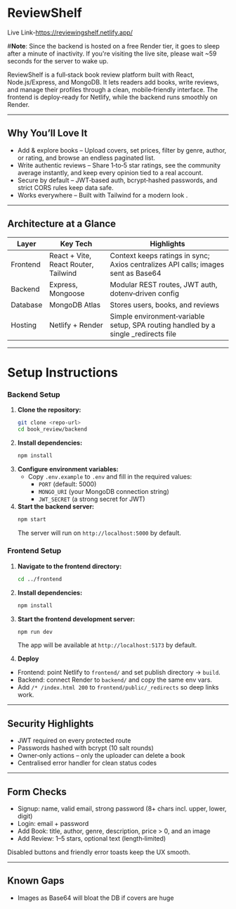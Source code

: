 # ReviewShelf
Live Link-https://reviewingshelf.netlify.app/

#**Note**: Since the backend is hosted on a free Render tier, it goes to sleep after a minute of inactivity. If you're visiting the live site, please wait ~59 seconds for the server to wake up.

ReviewShelf is a full‑stack book review platform built with React, Node.js/Express, and MongoDB. It lets readers add books, write reviews, and manage their profiles through a clean, mobile‑friendly interface. The frontend is deploy‑ready for Netlify, while the backend runs smoothly on Render.

---

## Why You’ll Love It

* Add & explore books – Upload covers, set prices, filter by genre, author, or rating, and browse an endless paginated list.
* Write authentic reviews – Share 1‑to‑5 star ratings, see the community average instantly, and keep every opinion tied to a real account.
* Secure by default – JWT‑based auth, bcrypt‑hashed passwords, and strict CORS rules keep data safe.
* Works everywhere – Built with Tailwind for a modern look .
---

## Architecture at a Glance

| Layer    | Key Tech                             | Highlights                                                                          |
| -------- | ------------------------------------ | ----------------------------------------------------------------------------------- |
| Frontend | React + Vite, React Router, Tailwind | Context keeps ratings in sync; Axios centralizes API calls; images sent as Base64   |
| Backend  | Express, Mongoose                    | Modular REST routes, JWT auth, dotenv‑driven config                                 |
| Database | MongoDB Atlas                        | Stores users, books, and reviews                                                    |
| Hosting  | Netlify + Render                     | Simple environment‑variable setup, SPA routing handled by a single \_redirects file |

---

# Setup Instructions

### Backend Setup
1. **Clone the repository:**
   ```bash
   git clone <repo-url>
   cd book_review/backend
   ```
2. **Install dependencies:**
   ```bash
   npm install
   ```
3. **Configure environment variables:**
   - Copy `.env.example` to `.env` and fill in the required values:
     - `PORT` (default: 5000)
     - `MONGO_URI` (your MongoDB connection string)
     - `JWT_SECRET` (a strong secret for JWT)
4. **Start the backend server:**
   ```bash
   npm start
   ```
   The server will run on `http://localhost:5000` by default.

### Frontend Setup
1. **Navigate to the frontend directory:**
   ```bash
   cd ../frontend
   ```
2. **Install dependencies:**
   ```bash
   npm install
   ```

3. **Start the frontend development server:**
   ```bash
   npm run dev
   ```
   The app will be available at `http://localhost:5173` by default.


4. **Deploy**

* Frontend: point Netlify to `frontend/` and set publish directory → `build`.
* Backend: connect Render to `backend/` and copy the same env vars.
* Add `/* /index.html 200` to `frontend/public/_redirects` so deep links work.

---

## Security Highlights

* JWT required on every protected route
* Passwords hashed with bcrypt (10 salt rounds)
* Owner‑only actions – only the uploader can delete a book
* Centralised error handler for clean status codes

---

## Form Checks

* Signup: name, valid email, strong password (8+ chars incl. upper, lower, digit)
* Login: email + password
* Add Book: title, author, genre, description, price > 0, and an image
* Add Review: 1–5 stars, optional text (length‑limited)

Disabled buttons and friendly error toasts keep the UX smooth.

---

## Known Gaps

* Images as Base64 will bloat the DB if covers are huge




